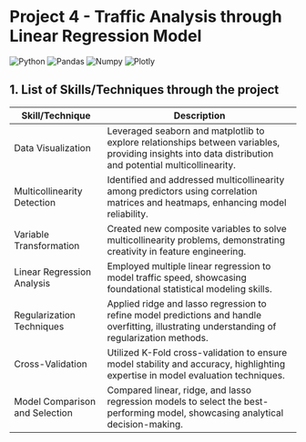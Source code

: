 # Project 4 - Traffic Analysis through Linear Regression Model

![Python](https://img.shields.io/badge/Python-FFD43B?style=for-the-badge&logo=python&logoColor=blue)
![Pandas](https://img.shields.io/badge/Pandas-2C2D72?style=for-the-badge&logo=pandas&logoColor=white)
![Numpy](https://img.shields.io/badge/Numpy-777BB4?style=for-the-badge&logo=numpy&logoColor=white)
![Plotly](https://img.shields.io/badge/Plotly-239120?style=for-the-badge&logo=plotly&logoColor=white)
<br>

## 1. List of Skills/Techniques through the project
| Skill/Technique                     | Description |
|-------------------------------------|-------------|
| Data Visualization                  | Leveraged seaborn and matplotlib to explore relationships between variables, providing insights into data distribution and potential multicollinearity. |
| Multicollinearity Detection         | Identified and addressed multicollinearity among predictors using correlation matrices and heatmaps, enhancing model reliability. |
| Variable Transformation             | Created new composite variables to solve multicollinearity problems, demonstrating creativity in feature engineering. |
| Linear Regression Analysis          | Employed multiple linear regression to model traffic speed, showcasing foundational statistical modeling skills. |
| Regularization Techniques           | Applied ridge and lasso regression to refine model predictions and handle overfitting, illustrating understanding of regularization methods. |
| Cross-Validation                    | Utilized K-Fold cross-validation to ensure model stability and accuracy, highlighting expertise in model evaluation techniques. |
| Model Comparison and Selection      | Compared linear, ridge, and lasso regression models to select the best-performing model, showcasing analytical decision-making. |
